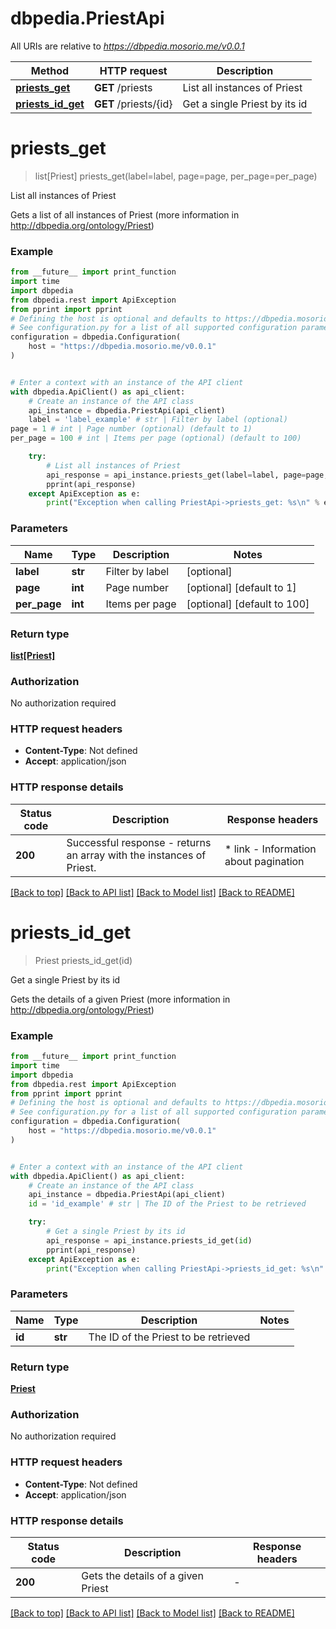 # dbpedia.PriestApi

All URIs are relative to *https://dbpedia.mosorio.me/v0.0.1*

Method | HTTP request | Description
------------- | ------------- | -------------
[**priests_get**](PriestApi.md#priests_get) | **GET** /priests | List all instances of Priest
[**priests_id_get**](PriestApi.md#priests_id_get) | **GET** /priests/{id} | Get a single Priest by its id


# **priests_get**
> list[Priest] priests_get(label=label, page=page, per_page=per_page)

List all instances of Priest

Gets a list of all instances of Priest (more information in http://dbpedia.org/ontology/Priest)

### Example

```python
from __future__ import print_function
import time
import dbpedia
from dbpedia.rest import ApiException
from pprint import pprint
# Defining the host is optional and defaults to https://dbpedia.mosorio.me/v0.0.1
# See configuration.py for a list of all supported configuration parameters.
configuration = dbpedia.Configuration(
    host = "https://dbpedia.mosorio.me/v0.0.1"
)


# Enter a context with an instance of the API client
with dbpedia.ApiClient() as api_client:
    # Create an instance of the API class
    api_instance = dbpedia.PriestApi(api_client)
    label = 'label_example' # str | Filter by label (optional)
page = 1 # int | Page number (optional) (default to 1)
per_page = 100 # int | Items per page (optional) (default to 100)

    try:
        # List all instances of Priest
        api_response = api_instance.priests_get(label=label, page=page, per_page=per_page)
        pprint(api_response)
    except ApiException as e:
        print("Exception when calling PriestApi->priests_get: %s\n" % e)
```

### Parameters

Name | Type | Description  | Notes
------------- | ------------- | ------------- | -------------
 **label** | **str**| Filter by label | [optional] 
 **page** | **int**| Page number | [optional] [default to 1]
 **per_page** | **int**| Items per page | [optional] [default to 100]

### Return type

[**list[Priest]**](Priest.md)

### Authorization

No authorization required

### HTTP request headers

 - **Content-Type**: Not defined
 - **Accept**: application/json

### HTTP response details
| Status code | Description | Response headers |
|-------------|-------------|------------------|
**200** | Successful response - returns an array with the instances of Priest. |  * link - Information about pagination <br>  |

[[Back to top]](#) [[Back to API list]](../README.md#documentation-for-api-endpoints) [[Back to Model list]](../README.md#documentation-for-models) [[Back to README]](../README.md)

# **priests_id_get**
> Priest priests_id_get(id)

Get a single Priest by its id

Gets the details of a given Priest (more information in http://dbpedia.org/ontology/Priest)

### Example

```python
from __future__ import print_function
import time
import dbpedia
from dbpedia.rest import ApiException
from pprint import pprint
# Defining the host is optional and defaults to https://dbpedia.mosorio.me/v0.0.1
# See configuration.py for a list of all supported configuration parameters.
configuration = dbpedia.Configuration(
    host = "https://dbpedia.mosorio.me/v0.0.1"
)


# Enter a context with an instance of the API client
with dbpedia.ApiClient() as api_client:
    # Create an instance of the API class
    api_instance = dbpedia.PriestApi(api_client)
    id = 'id_example' # str | The ID of the Priest to be retrieved

    try:
        # Get a single Priest by its id
        api_response = api_instance.priests_id_get(id)
        pprint(api_response)
    except ApiException as e:
        print("Exception when calling PriestApi->priests_id_get: %s\n" % e)
```

### Parameters

Name | Type | Description  | Notes
------------- | ------------- | ------------- | -------------
 **id** | **str**| The ID of the Priest to be retrieved | 

### Return type

[**Priest**](Priest.md)

### Authorization

No authorization required

### HTTP request headers

 - **Content-Type**: Not defined
 - **Accept**: application/json

### HTTP response details
| Status code | Description | Response headers |
|-------------|-------------|------------------|
**200** | Gets the details of a given Priest |  -  |

[[Back to top]](#) [[Back to API list]](../README.md#documentation-for-api-endpoints) [[Back to Model list]](../README.md#documentation-for-models) [[Back to README]](../README.md)

